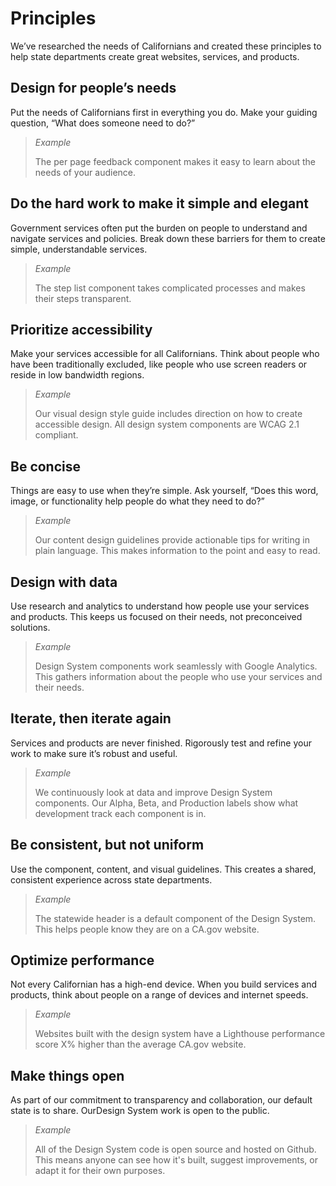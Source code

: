 # Principles

We’ve researched the needs of Californians and created these principles to help state departments create great websites, services, and products.

## Design for people’s needs

Put the needs of Californians first in everything you do. Make your guiding question, “What does someone need to do?”

> *Example*
>
> The per page feedback component makes it easy to learn about the needs of your audience.

## Do the hard work to make it simple and elegant

Government services often put the burden on people to understand and navigate services and policies. Break down these barriers for them to create simple, understandable services.

> *Example*
>
> The step list component takes complicated processes and makes their steps transparent.

## Prioritize accessibility

Make your services accessible for all Californians. Think about people who have been traditionally excluded, like people who use screen readers or reside in low bandwidth regions.

> *Example*
>
> Our visual design style guide includes direction on how to create accessible design. All design system components are WCAG 2.1 compliant.

## Be concise

Things are easy to use when they’re simple. Ask yourself, “Does this word, image, or functionality help people do what they need to do?”

> *Example*
>
> Our content design guidelines provide actionable tips for writing in plain language. This makes information to the point and easy to read.

## Design with data

Use research and analytics to understand how people use your services and products. This keeps us focused on their needs, not preconceived solutions.

> *Example*
>
> Design System components work seamlessly with Google Analytics. This gathers information about the people who use your services and their needs.

## Iterate, then iterate again

Services and products are never finished. Rigorously test and refine your work to make sure it’s robust and useful.

> *Example*
>
> We continuously look at data and improve Design System components. Our Alpha, Beta, and Production labels show what development track each component is in.

## Be consistent, but not uniform

Use the component, content, and visual guidelines. This creates a shared, consistent experience across state departments.

> *Example*
>
> The statewide header is a default component of the Design System. This helps people know they are on a CA.gov website.

## Optimize performance

Not every Californian has a high-end device. When you build services and products, think about people on a range of devices and internet speeds.

> *Example*
>
> Websites built with the design system have a Lighthouse performance score X% higher than the average CA.gov website. 

## Make things open
As part of our commitment to transparency and collaboration, our default state is to share. OurDesign System work is open to the public.

> *Example*
>
> All of the Design System code is open source and hosted on Github. This means anyone can see how it's built, suggest improvements, or adapt it for their own purposes.

